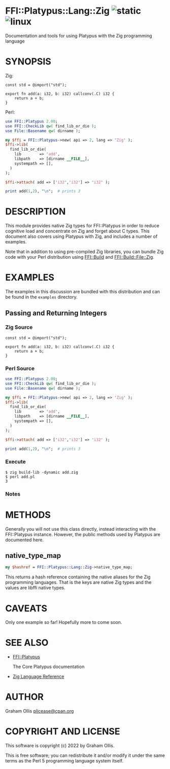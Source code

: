 # FFI::Platypus::Lang::Zig ![static](https://github.com/PerlFFI/FFI-Platypus-Lang-Zig/workflows/static/badge.svg) ![linux](https://github.com/PerlFFI/FFI-Platypus-Lang-Zig/workflows/linux/badge.svg)

Documentation and tools for using Platypus with the Zig programming language

# SYNOPSIS

Zig:

```
const std = @import("std");

export fn add(a: i32, b: i32) callconv(.C) i32 {
    return a + b;
}
```

Perl:

```perl
use FFI::Platypus 2.00;
use FFI::CheckLib qw( find_lib_or_die );
use File::Basename qw( dirname );

my $ffi = FFI::Platypus->new( api => 2, lang => 'Zig' );
$ffi->lib(
  find_lib_or_die(
    lib        => 'add',
    libpath    => [dirname __FILE__],
    systempath => [],
  )
);

$ffi->attach( add => ['i32','i32'] => 'i32' );

print add(1,2), "\n";  # prints 3
```

# DESCRIPTION

This module provides native Zig types for FFI::Platypus in order to
reduce cognitive load and concentrate on Zig and forget about C types.
This document also covers using Platypus with Zig, and includes a
number of examples.

Note that in addition to using pre-compiled Zig libraries, you can
bundle Zig code with your Perl distribution using [FFI::Build](https://metacpan.org/pod/FFI::Build) and
[FFI::Build::File::Zig](https://metacpan.org/pod/FFI::Build::File::Zig).

# EXAMPLES

The examples in this discussion are bundled with this distribution and
can be found in the `examples` directory.

## Passing and Returning Integers

### Zig Source

```
const std = @import("std");

export fn add(a: i32, b: i32) callconv(.C) i32 {
    return a + b;
}
```

### Perl Source

```perl
use FFI::Platypus 2.00;
use FFI::CheckLib qw( find_lib_or_die );
use File::Basename qw( dirname );

my $ffi = FFI::Platypus->new( api => 2, lang => 'Zig' );
$ffi->lib(
  find_lib_or_die(
    lib        => 'add',
    libpath    => [dirname __FILE__],
    systempath => [],
  )
);

$ffi->attach( add => ['i32','i32'] => 'i32' );

print add(1,2), "\n";  # prints 3
```

### Execute

```
$ zig build-lib -dynamic add.zig
$ perl add.pl
3
```

### Notes

# METHODS

Generally you will not use this class directly, instead interacting
with the FFI::Platypus instance. However, the public methods used by
Platypus are documented here.

## native\_type\_map

```perl
my $hashref = FFI::Platypus::Lang::Zig->native_type_map;
```

This returns a hash reference containing the native aliases for the
Zig programming languages. That is the keys are native Zig types
and the values are libffi native types.

# CAVEATS

Only one example so far!  Hopefully more to come soon.

# SEE ALSO

- [FFI::Platypus](https://metacpan.org/pod/FFI::Platypus)

    The Core Platypus documentation

- [Zig Language Reference](https://ziglang.org/documentation/master/)

# AUTHOR

Graham Ollis <plicease@cpan.org>

# COPYRIGHT AND LICENSE

This software is copyright (c) 2022 by Graham Ollis.

This is free software; you can redistribute it and/or modify it under
the same terms as the Perl 5 programming language system itself.
